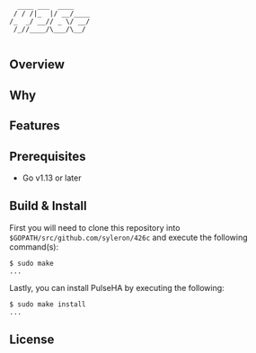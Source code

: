 ```
  ____ ___  ____    
 / / /|_  |/ __/____
/_  _/ __// _ \/ __/
 /_//____/\___/\__/ 
                    
```
  
## Overview

## Why

## Features

## Prerequisites

* Go v1.13 or later

## Build & Install

First you will need to clone this repository into `$GOPATH/src/github.com/syleron/426c` and execute the following command(s):


```
$ sudo make
...
```

Lastly, you can install PulseHA by executing the following:

```
$ sudo make install
...
```

## License
